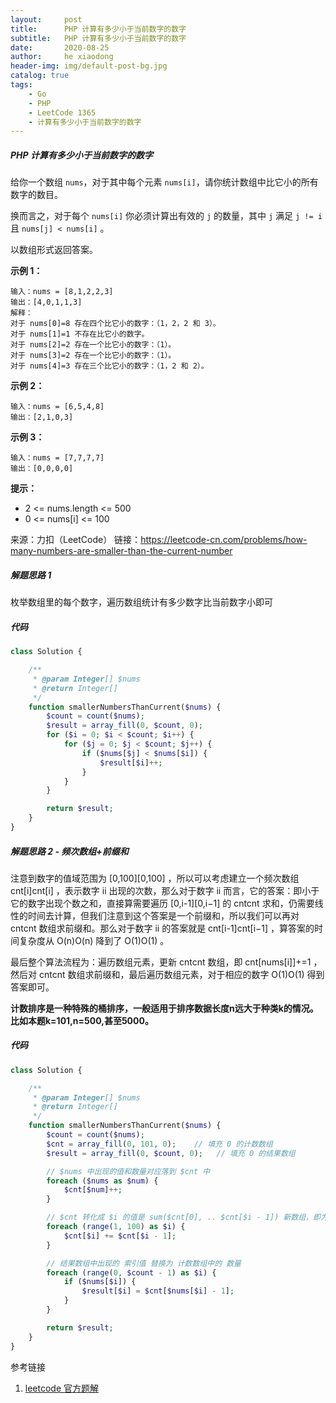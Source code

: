 ```yaml
---
layout:     post
title:      PHP 计算有多少小于当前数字的数字
subtitle:   PHP 计算有多少小于当前数字的数字
date:       2020-08-25
author:     he xiaodong
header-img: img/default-post-bg.jpg
catalog: true
tags:
    - Go
    - PHP
    - LeetCode 1365
    - 计算有多少小于当前数字的数字
---
```



##### PHP 计算有多少小于当前数字的数字
给你一个数组 `nums`，对于其中每个元素 `nums[i]`，请你统计数组中比它小的所有数字的数目。

换而言之，对于每个 `nums[i]` 你必须计算出有效的 `j` 的数量，其中 `j` 满足 `j != i` 且 `nums[j] < nums[i]` 。

以数组形式返回答案。

**示例 1：**
```
输入：nums = [8,1,2,2,3]
输出：[4,0,1,1,3]
解释： 
对于 nums[0]=8 存在四个比它小的数字：（1，2，2 和 3）。 
对于 nums[1]=1 不存在比它小的数字。
对于 nums[2]=2 存在一个比它小的数字：（1）。 
对于 nums[3]=2 存在一个比它小的数字：（1）。 
对于 nums[4]=3 存在三个比它小的数字：（1，2 和 2）。
```

**示例 2：**
```
输入：nums = [6,5,4,8]
输出：[2,1,0,3]
```

**示例 3：**
```
输入：nums = [7,7,7,7]
输出：[0,0,0,0]
```

**提示：**

- 2 <= nums.length <= 500
- 0 <= nums[i] <= 100

来源：力扣（LeetCode）
链接：https://leetcode-cn.com/problems/how-many-numbers-are-smaller-than-the-current-number


##### 解题思路 1
枚举数组里的每个数字，遍历数组统计有多少数字比当前数字小即可

##### 代码
```php
class Solution {

    /**
     * @param Integer[] $nums
     * @return Integer[]
     */
    function smallerNumbersThanCurrent($nums) {
        $count = count($nums);
        $result = array_fill(0, $count, 0);
        for ($i = 0; $i < $count; $i++) {
            for ($j = 0; $j < $count; $j++) {
                if ($nums[$j] < $nums[$i]) {
                    $result[$i]++;
                }
            }
        }

        return $result;
    }
}
```

##### 解题思路 2 - 频次数组+前缀和
注意到数字的值域范围为 [0,100][0,100] ，所以可以考虑建立一个频次数组 cnt[i]cnt[i] ，表示数字 ii 出现的次数，那么对于数字 ii 而言，它的答案：即小于它的数字出现个数之和，直接算需要遍历 [0,i-1][0,i−1] 的 cntcnt 求和，仍需要线性的时间去计算，但我们注意到这个答案是一个前缀和，所以我们可以再对 cntcnt 数组求前缀和。那么对于数字 ii 的答案就是 cnt[i-1]cnt[i−1] ，算答案的时间复杂度从 O(n)O(n) 降到了 O(1)O(1) 。

最后整个算法流程为：遍历数组元素，更新 cntcnt 数组，即 cnt[nums[i]]+=1 ，然后对 cntcnt 数组求前缀和，最后遍历数组元素，对于相应的数字 O(1)O(1) 得到答案即可。

**计数排序是一种特殊的桶排序，一般适用于排序数据长度n远大于种类k的情况。比如本题k=101,n=500,甚至5000。**

##### 代码
```php
class Solution {

    /**
     * @param Integer[] $nums
     * @return Integer[]
     */
    function smallerNumbersThanCurrent($nums) {
        $count = count($nums);
        $cnt = array_fill(0, 101, 0);    // 填充 0 的计数数组
        $result = array_fill(0, $count, 0);   // 填充 0 的结果数组

        // $nums 中出现的值和数量对应落到 $cnt 中
        foreach ($nums as $num) {
            $cnt[$num]++;
        }

        // $cnt 转化成 $i 的值是 sum($cnt[0], .. $cnt[$i - 1]) 新数组，即为小于 $i 的数据数量
        foreach (range(1, 100) as $i) {
            $cnt[$i] += $cnt[$i - 1];
        }

        // 结果数组中出现的 索引值 替换为 计数数组中的 数量
        foreach (range(0, $count - 1) as $i) {
            if ($nums[$i]) {
                $result[$i] = $cnt[$nums[$i] - 1];
            }
        }

        return $result;
    }
}
```

参考链接 
1. [leetcode 官方题解](https://leetcode-cn.com/problems/how-many-numbers-are-smaller-than-the-current-number/solution/you-duo-shao-xiao-yu-dang-qian-shu-zi-de-shu-zi--2/)
